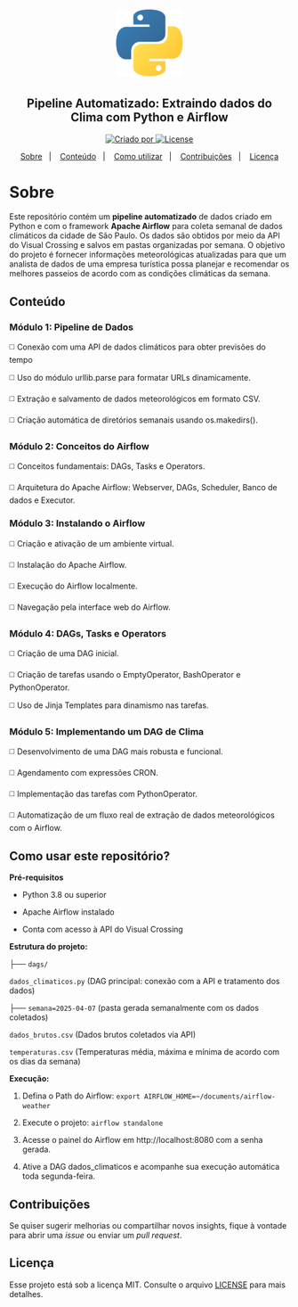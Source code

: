 <h1 align="center">
  <img alt="Ícone Python" title="Ícone Python" src="assets/python-logo.png" width="120px" /> 
</h1> 

<h2 align="center">Pipeline Automatizado: Extraindo dados do Clima com Python e Airflow</h2> 

<p align="center">
 <a href="https://www.linkedin.com/in/pedromiguelsbs/">
   <img alt="Criado por" src="https://img.shields.io/static/v1?label=Criado por&message=pedromiguelsbs&color=FFD34B&labelColor=000000">
 </a>
 <a href="https://github.com/pedromiguelsbs/weather-airflow/blob/main/LICENSE">
   <img alt="License" src="https://img.shields.io/static/v1?label=License&message=MIT&color=FFD34B&labelColor=000000">
 </a>
</p> 

<p align="center">
  <a href="#sobre">Sobre</a>&nbsp;&nbsp;&nbsp;|&nbsp;&nbsp;&nbsp;
  <a href="#conteúdo">Conteúdo</a>&nbsp;&nbsp;&nbsp;|&nbsp;&nbsp;&nbsp;
  <a href="#como-usar-este-repositório">Como utilizar</a>&nbsp;&nbsp;&nbsp;|&nbsp;&nbsp;&nbsp;
  <a href="#contribuições">Contribuições</a>&nbsp;&nbsp;&nbsp;|&nbsp;&nbsp;&nbsp;
  <a href="#licença">Licença</a>
</p>

# Sobre 

Este repositório contém um **pipeline automatizado** de dados criado em Python e com o framework **Apache Airflow** para coleta semanal de dados climáticos da cidade de São Paulo. Os dados são obtidos por meio da API do Visual Crossing e salvos em pastas organizadas por semana. O objetivo do projeto é fornecer informações meteorológicas atualizadas para que um analista de dados de uma empresa turística possa planejar e recomendar os melhores passeios de acordo com as condições climáticas da semana.

## Conteúdo

### Módulo 1: Pipeline de Dados
◻️ Conexão com uma API de dados climáticos para obter previsões do tempo

◻️ Uso do módulo urllib.parse para formatar URLs dinamicamente.

◻️ Extração e salvamento de dados meteorológicos em formato CSV.

◻️ Criação automática de diretórios semanais usando os.makedirs().

### Módulo 2: Conceitos do Airflow
◻️ Conceitos fundamentais: DAGs, Tasks e Operators.

◻️ Arquitetura do Apache Airflow: Webserver, DAGs, Scheduler, Banco de dados e Executor.

### Módulo 3: Instalando o Airflow
◻️ Criação e ativação de um ambiente virtual.

◻️ Instalação do Apache Airflow.

◻️ Execução do Airflow localmente.

◻️ Navegação pela interface web do Airflow.

### Módulo 4: DAGs, Tasks e Operators
◻️ Criação de uma DAG inicial.

◻️ Criação de tarefas usando o EmptyOperator, BashOperator e PythonOperator.

◻️ Uso de Jinja Templates para dinamismo nas tarefas.

### Módulo 5: Implementando um DAG de Clima
◻️ Desenvolvimento de uma DAG mais robusta e funcional.

◻️ Agendamento com expressões CRON.

◻️ Implementação das tarefas com PythonOperator.

◻️ Automatização de um fluxo real de extração de dados meteorológicos com o Airflow.

## Como usar este repositório?
**Pré-requisitos**

- Python 3.8 ou superior

- Apache Airflow instalado

- Conta com acesso à API do Visual Crossing

**Estrutura do projeto:**

├── `dags/`

`dados_climaticos.py` (DAG principal: conexão com a API e tratamento dos dados)

├── `semana=2025-04-07` (pasta gerada semanalmente com os dados coletados)

`dados_brutos.csv` (Dados brutos coletados via API)

`temperaturas.csv` (Temperaturas média, máxima e mínima de acordo com os dias da semana)

**Execução:**

1) Defina o Path do Airflow: `export AIRFLOW_HOME=~/documents/airflow-weather`

2) Execute o projeto: `airflow standalone`

3) Acesse o painel do Airflow em http://localhost:8080 com a senha gerada.

4) Ative a DAG dados_climaticos e acompanhe sua execução automática toda segunda-feira.

## Contribuições
Se quiser sugerir melhorias ou compartilhar novos insights, fique à vontade para abrir uma _issue_ ou enviar um _pull request_.  

## Licença
Esse projeto está sob a licença MIT. Consulte o arquivo [LICENSE](https://github.com/pedromiguelsbs/weather-airflow/blob/master/LICENSE) para mais detalhes.
